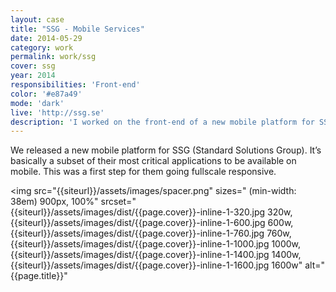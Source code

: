 ```yaml
---
layout: case
title: "SSG - Mobile Services"
date: 2014-05-29
category: work
permalink: work/ssg
cover: ssg
year: 2014
responsibilities: 'Front-end'
color: '#e87a49'
mode: 'dark'
live: 'http://ssg.se'
description: 'I worked on the front-end of a new mobile platform for SSG (Standard Solutions Group). It was basically a subset of their most critical applications to be available on mobile. A first step in going fullscale responsive over their whole suite of applications and services.'
---
```


We released a new mobile platform for SSG (Standard Solutions Group). It’s basically a subset of their most critical applications to be available on mobile. This was a first step for them going fullscale responsive.

<img 
src="{{siteurl}}/assets/images/spacer.png"
sizes="
(min-width: 38em) 900px, 
100%" 
srcset="
{{siteurl}}/assets/images/dist/{{page.cover}}-inline-1-320.jpg 320w,
{{siteurl}}/assets/images/dist/{{page.cover}}-inline-1-600.jpg 600w,
{{siteurl}}/assets/images/dist/{{page.cover}}-inline-1-760.jpg 760w,
{{siteurl}}/assets/images/dist/{{page.cover}}-inline-1-1000.jpg 1000w,
{{siteurl}}/assets/images/dist/{{page.cover}}-inline-1-1400.jpg 1400w,
{{siteurl}}/assets/images/dist/{{page.cover}}-inline-1-1600.jpg 1600w"
alt="{{page.title}}"
>